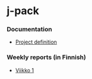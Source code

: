 # j-pack


### Documentation

  * [Project definition](https://github.com/tjouni/j-pack/docs/definition.md)


### Weekly reports (in Finnish)

  * [Viikko 1](https://github.com/tjouni/j-pack/docs/viikkoraportti1.md)
